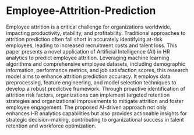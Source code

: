 # Employee-Attrition-Prediction

Employee attrition is a critical challenge for organizations worldwide, impacting productivity, stability, and profitability. Traditional approaches to attrition prediction often fall short in accurately identifying at-risk employees, leading to increased recruitment costs and talent loss. This paper presents a novel application of Artificial Intelligence (AI) in HR analytics to predict employee attrition. Leveraging machine learning algorithms and comprehensive employee datasets, including demographic information, performance metrics, and job satisfaction scores, this research model aims to enhance attrition prediction accuracy. It employs data preprocessing, feature engineering, and model selection techniques to develop a robust predictive framework. Through proactive identification of attrition risk factors, organizations can implement targeted retention strategies and organizational improvements to mitigate attrition and foster employee engagement. The proposed AI-driven approach not only enhances HR analytics capabilities but also provides actionable insights for strategic decision-making, contributing to organizational success in talent retention and workforce optimization.
